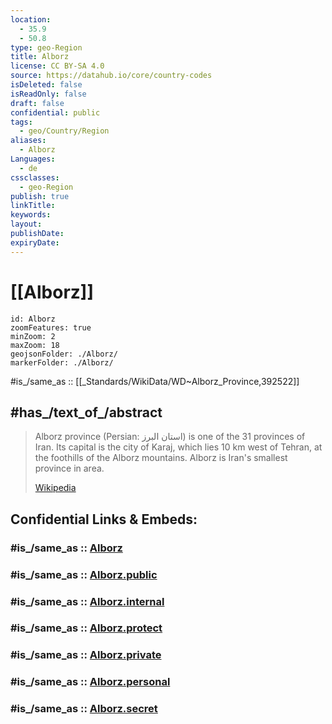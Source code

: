 ```yaml
---
location:
  - 35.9
  - 50.8
type: geo-Region
title: Alborz
license: CC BY-SA 4.0
source: https://datahub.io/core/country-codes
isDeleted: false
isReadOnly: false
draft: false
confidential: public
tags:
  - geo/Country/Region
aliases:
  - Alborz
Languages:
  - de
cssclasses:
  - geo-Region
publish: true
linkTitle:
keywords:
layout:
publishDate:
expiryDate:
---
```


# [[Alborz]]

```leaflet
id: Alborz
zoomFeatures: true 
minZoom: 2 
maxZoom: 18
geojsonFolder: ./Alborz/
markerFolder: ./Alborz/
```

#is_/same_as :: [[_Standards/WikiData/WD~Alborz_Province,392522]]  

## #has_/text_of_/abstract 

> Alborz province (Persian: استان البرز) is one of the 31 provinces of Iran. 
> Its capital is the city of Karaj, which lies 10 km west of Tehran, at the foothills of the Alborz mountains. 
> Alborz is Iran's smallest province in area.
>
> [Wikipedia](https://en.wikipedia.org/wiki/Alborz%20province) 

## Confidential Links & Embeds: 

### #is_/same_as :: [Alborz](/_Standards/Earth/Continent/Asia/Asia~West/Iran/provinces~Iran/Alborz.md) 

### #is_/same_as :: [Alborz.public](/_public/Earth/Continent/Asia/Asia~West/Iran/provinces~Iran/Alborz.public.md) 

### #is_/same_as :: [Alborz.internal](/_internal/Earth/Continent/Asia/Asia~West/Iran/provinces~Iran/Alborz.internal.md) 

### #is_/same_as :: [Alborz.protect](/_protect/Earth/Continent/Asia/Asia~West/Iran/provinces~Iran/Alborz.protect.md) 

### #is_/same_as :: [Alborz.private](/_private/Earth/Continent/Asia/Asia~West/Iran/provinces~Iran/Alborz.private.md) 

### #is_/same_as :: [Alborz.personal](/_personal/Earth/Continent/Asia/Asia~West/Iran/provinces~Iran/Alborz.personal.md) 

### #is_/same_as :: [Alborz.secret](/_secret/Earth/Continent/Asia/Asia~West/Iran/provinces~Iran/Alborz.secret.md)

